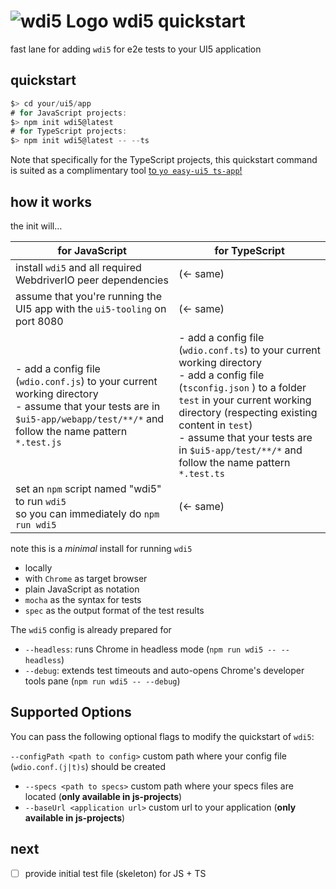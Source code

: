 # ![wdi5 Logo](https://github.com/js-soft/wdi5/raw/main/docs/img/wdi5-logo-small.png) wdi5 quickstart

fast lane for adding `wdi5` for e2e tests to your UI5 application

## quickstart

```js
$> cd your/ui5/app
# for JavaScript projects:
$> npm init wdi5@latest
# for TypeScript projects:
$> npm init wdi5@latest -- --ts

```

Note that specifically for the TypeScript projects, this quickstart command is suited as a complimentary tool [to `yo easy-ui5 ts-app`!](https://github.com/ui5-community/generator-ui5-ts-app)

## how it works

the init will…

| for JavaScript                                                                                                                                                                | for TypeScript                                                                                                                                                                                                                                                                                                  |
| ----------------------------------------------------------------------------------------------------------------------------------------------------------------------------- | --------------------------------------------------------------------------------------------------------------------------------------------------------------------------------------------------------------------------------------------------------------------------------------------------------------- |
| install `wdi5` and all required WebdriverIO peer dependencies                                                                                                                 | (&larr; same)                                                                                                                                                                                                                                                                                                   |
| assume that you're running the UI5 app with the `ui5-tooling` on port 8080                                                                                                    | (&larr; same)                                                                                                                                                                                                                                                                                                   |
| - add a config file (`wdio.conf.js`) to your current working directory<br>- assume that your tests are in `$ui5-app/webapp/test/**/*` and follow the name pattern `*.test.js` | - add a config file (`wdio.conf.ts`) to your current working directory <br> - add a config file (`tsconfig.json` ) to a folder `test` in your current working directory (respecting existing content in `test`)<br>- assume that your tests are in `$ui5-app/test/**/*` and follow the name pattern `*.test.ts` |
| set an `npm` script named "wdi5" to run `wdi5` <br/>so you can immediately do `npm run wdi5`                                                                                  | (&larr; same)                                                                                                                                                                                                                                                                                                   |

note this is a _minimal_ install for running `wdi5`

- locally
- with `Chrome` as target browser
- plain JavaScript as notation
- `mocha` as the syntax for tests
- `spec` as the output format of the test results

The `wdi5` config is already prepared for

- `--headless`: runs Chrome in headless mode (`npm run wdi5 -- --headless`)
- `--debug`: extends test timeouts and auto-opens Chrome's developer tools pane (`npm run wdi5 -- --debug`)

## Supported Options

You can pass the following optional flags to modify the quickstart of `wdi5`:

`--configPath <path to config>` custom path where your config file (`wdio.conf.(j|t)s`) should be created
- `--specs <path to specs>` custom path where your specs files are located (**only available in js-projects**)
- `--baseUrl <application url>` custom url to your application (**only available in js-projects**)

## next

- [ ] provide initial test file (skeleton) for JS + TS
